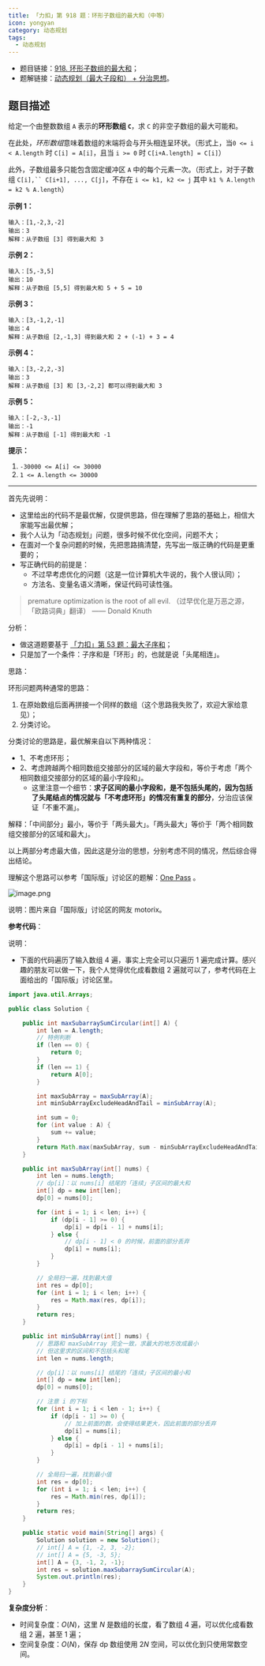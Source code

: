 ```yaml
---
title: 「力扣」第 918 题：环形子数组的最大和（中等）
icon: yongyan
category: 动态规划
tags:
  - 动态规划
---
```


- 题目链接：[918. 环形子数组的最大和](https://leetcode-cn.com/problems/maximum-sum-circular-subarray/)；
- 题解链接：[动态规划（最大子段和） + 分治思想](https://leetcode-cn.com/problems/maximum-sum-circular-subarray/solution/dong-tai-gui-hua-zui-da-zi-duan-he-fen-zhi-si-xian/)。

## 题目描述

给定一个由整数数组 `A` 表示的**环形数组 `C`**，求 `C` 的非空子数组的最大可能和。

在此处，*环形数组*意味着数组的末端将会与开头相连呈环状。（形式上，当`0 <= i < A.length` 时 `C[i] = A[i]`，且当 `i >= 0` 时 `C[i+A.length] = C[i]`）

此外，子数组最多只能包含固定缓冲区 `A` 中的每个元素一次。（形式上，对于子数组 ` C[i],`` C[i+1], ..., C[j] `，不存在 `i <= k1, k2 <= j` 其中 `k1 % A.length = k2 % A.length`）

**示例 1：**

```
输入：[1,-2,3,-2]
输出：3
解释：从子数组 [3] 得到最大和 3
```

**示例 2：**

```
输入：[5,-3,5]
输出：10
解释：从子数组 [5,5] 得到最大和 5 + 5 = 10
```

**示例 3：**

```
输入：[3,-1,2,-1]
输出：4
解释：从子数组 [2,-1,3] 得到最大和 2 + (-1) + 3 = 4
```

**示例 4：**

```
输入：[3,-2,2,-3]
输出：3
解释：从子数组 [3] 和 [3,-2,2] 都可以得到最大和 3
```

**示例 5：**

```
输入：[-2,-3,-1]
输出：-1
解释：从子数组 [-1] 得到最大和 -1
```

**提示：**

1. `-30000 <= A[i] <= 30000`
2. `1 <= A.length <= 30000`

---

首先先说明：

- 这里给出的代码不是最优解，仅提供思路，但在理解了思路的基础上，相信大家能写出最优解；
- 我个人认为「动态规划」问题，很多时候不优化空间，问题不大；
- 在面对一个复杂问题的时候，先把思路搞清楚，先写出一版正确的代码是更重要的；
- 写正确代码的前提是：
  - 不过早考虑优化的问题（这是一位计算机大牛说的，我个人很认同）；
  - 方法名、变量名语义清晰，保证代码可读性强。

> premature optimization is the root of all evil. （过早优化是万恶之源，「欧路词典」翻译）
> —— Donald Knuth

分析：

- 做这道题要基于 [「力扣」第 53 题：最大子序和](https://leetcode-cn.com/problems/maximum-subarray/)；
- 只是加了一个条件：子序和是「环形」的，也就是说「头尾相连」。

思路：

环形问题两种通常的思路：

1. 在原始数组后面再拼接一个同样的数组（这个思路我失败了，欢迎大家给意见）；
2. 分类讨论。

分类讨论的思路是，最优解来自以下两种情况：

- 1、不考虑环形；
- 2、考虑跨越两个相同数组交接部分的区域的最大字段和，等价于考虑「两个相同数组交接部分的区域的最小字段和」。
  - 这里注意一个细节：**求子区间的最小字段和，是不包括头尾的，因为包括了头尾结点的情况就与「不考虑环形」的情况有重复的部分**，分治应该保证「不重不漏」。

解释：「中间部分」最小，等价于「两头最大」。「两头最大」等价于「两个相同数组交接部分的区域和最大」。

以上两部分考虑最大值，因此这是分治的思想，分别考虑不同的情况，然后综合得出结论。

理解这个思路可以参考「国际版」讨论区的题解：[One Pass](https://leetcode.com/problems/maximum-sum-circular-subarray/discuss/178422/One-Pass) 。

![image.png](https://pic.leetcode-cn.com/db5a2b3733b878ffd26b12c079db767a61d92423b8bd0e3fcf0a6443894842d8-image.png)

说明：图片来自「国际版」讨论区的网友 motorix。

**参考代码**：

说明：

- 下面的代码遍历了输入数组 4 遍，事实上完全可以只遍历 1 遍完成计算。感兴趣的朋友可以做一下，我个人觉得优化成看数组 2 遍就可以了，参考代码在上面给出的「国际版」讨论区里。

```Java []
import java.util.Arrays;

public class Solution {

    public int maxSubarraySumCircular(int[] A) {
        int len = A.length;
        // 特例判断
        if (len == 0) {
            return 0;
        }
        if (len == 1) {
            return A[0];
        }

        int maxSubArray = maxSubArray(A);
        int minSubArrayExcludeHeadAndTail = minSubArray(A);

        int sum = 0;
        for (int value : A) {
            sum += value;
        }
        return Math.max(maxSubArray, sum - minSubArrayExcludeHeadAndTail);
    }

    public int maxSubArray(int[] nums) {
        int len = nums.length;
        // dp[i]：以 nums[i] 结尾的「连续」子区间的最大和
        int[] dp = new int[len];
        dp[0] = nums[0];

        for (int i = 1; i < len; i++) {
            if (dp[i - 1] >= 0) {
                dp[i] = dp[i - 1] + nums[i];
            } else {
                // dp[i - 1] < 0 的时候，前面的部分丢弃
                dp[i] = nums[i];
            }
        }

        // 全局扫一遍，找到最大值
        int res = dp[0];
        for (int i = 1; i < len; i++) {
            res = Math.max(res, dp[i]);
        }
        return res;
    }

    public int minSubArray(int[] nums) {
        // 思路和 maxSubArray 完全一致，求最大的地方改成最小
        // 但这里求的区间和不包括头和尾
        int len = nums.length;

        // dp[i]：以 nums[i] 结尾的「连续」子区间的最小和
        int[] dp = new int[len];
        dp[0] = nums[0];

        // 注意 i 的下标
        for (int i = 1; i < len - 1; i++) {
            if (dp[i - 1] >= 0) {
                // 加上前面的数，会使得结果更大，因此前面的部分丢弃
                dp[i] = nums[i];
            } else {
                dp[i] = dp[i - 1] + nums[i];
            }
        }

        // 全局扫一遍，找到最小值
        int res = dp[0];
        for (int i = 1; i < len; i++) {
            res = Math.min(res, dp[i]);
        }
        return res;
    }

    public static void main(String[] args) {
        Solution solution = new Solution();
        // int[] A = {1, -2, 3, -2};
        // int[] A = {5, -3, 5};
        int[] A = {3, -1, 2, -1};
        int res = solution.maxSubarraySumCircular(A);
        System.out.println(res);
    }
}
```

**复杂度分析**：

- 时间复杂度：$O(N)$，这里 $N$ 是数组的长度，看了数组 4 遍，可以优化成看数组 2 遍，甚至 1 遍；
- 空间复杂度：$O(N)$，保存 dp 数组使用 $2N$ 空间，可以优化到只使用常数空间。
